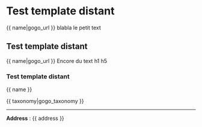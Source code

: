 # Test template distant

{{ name|gogo_url }}
blabla le petit text

## Test template distant

{{ name|gogo_url }}
Encore du text h1 h5

### Test template distant
{{ name }}

{{ taxonomy|gogo_taxonomy }}

___

**Address** : {{ address }}